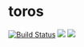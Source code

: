 # toros

[![Build Status](https://travis-ci.org/torosio/toros.svg?branch=master)](https://travis-ci.org/torosio/toros) [![](https://images.microbadger.com/badges/image/torosio/toros.svg)](https://microbadger.com/images/torosio/toros "Get your own image badge on microbadger.com") [![](https://images.microbadger.com/badges/version/torosio/toros.svg)](https://microbadger.com/images/torosio/toros "Get your own version badge on microbadger.com")
